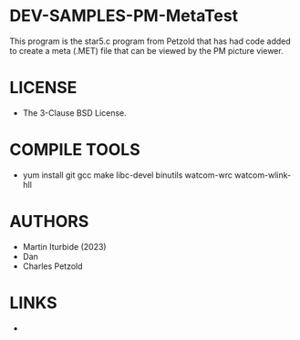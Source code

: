 # DEV-SAMPLES-PM-MetaTest
This program is the star5.c program from Petzold that has had code added to create a meta (.MET) file that can be viewed by the PM picture viewer.

LICENSE
===============
* The 3-Clause BSD License.

COMPILE TOOLS
===============
* yum install git gcc make libc-devel binutils watcom-wrc watcom-wlink-hll
 
AUTHORS
===============
* Martin Iturbide (2023)
* Dan
* Charles Petzold

LINKS
===============
* 

